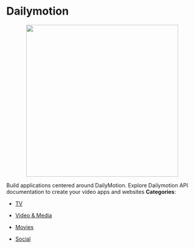 # Dailymotion

<p align="center">
    <img width="400" src="https://raw.githubusercontent.com/awesome-apis/awesome-apis/apis/dailymotion/logo_256x256.png" />
</p>


Build applications centered around DailyMotion. Explore Dailymotion API documentation to create your video apps and websites
**Categories**:

- [TV](https://github/awesome-apis/awesome-apis#tv)

- [Video & Media](https://github/awesome-apis/awesome-apis#video-and-media)

- [Movies](https://github/awesome-apis/awesome-apis#movies)

- [Social](https://github/awesome-apis/awesome-apis#social)



